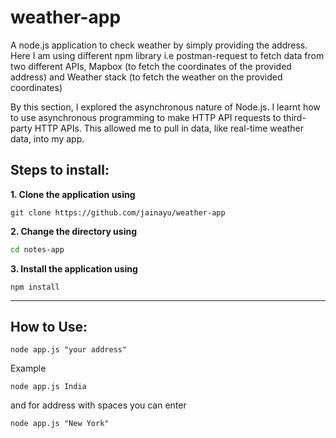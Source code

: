 # weather-app
A node.js application to check weather by simply providing the address. 
Here I am using different npm library i.e postman-request to fetch data from two different APIs, Mapbox (to fetch the coordinates of the provided address) and Weather stack (to fetch the weather on the provided coordinates)

By this section, I explored the asynchronous nature of Node.js. I learnt how to use asynchronous programming to make HTTP API requests to third-party HTTP APIs. This allowed me to pull in data, like real-time weather data, into my app.

## Steps to install:

**1. Clone the application using**
```gitattributes
git clone https://github.com/jainayu/weather-app
```

**2. Change the directory using**
```bash
cd notes-app
```

**3. Install the application using**
```gitattributes
npm install
```
------

## How to Use:

```
node app.js "your address"
```
Example
```
node app.js India
```
and for address with spaces you can enter
```
node app.js "New York"
```




